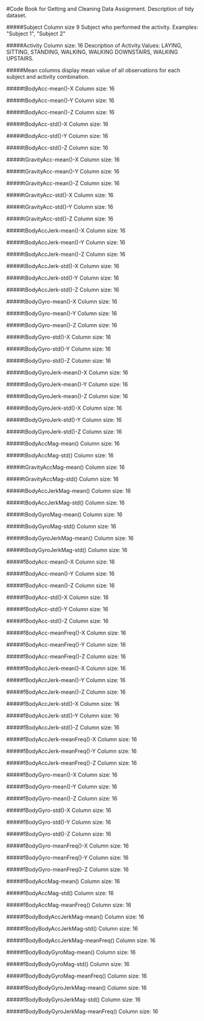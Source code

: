 #Code Book for Getting and Cleaning Data Assignment. Description of tidy dataset.


#####Subject Column size 9 Subject who performed the activity. Examples:  "Subject 1", "Subject 2"

#####Activity Column size: 16 Description of Activity.Values: LAYING, SITTING, STANDING, WALKING, WALKING DOWNSTAIRS, WALKING UPSTAIRS.
   
#####Mean columns display mean value of all observations for each subject and activity combination. 

   
#####tBodyAcc-mean()-X 	Column size: 16
	

#####tBodyAcc-mean()-Y 	Column size: 16
	

#####tBodyAcc-mean()-Z 	Column size: 16
	

#####tBodyAcc-std()-X 	Column size: 16
	

#####tBodyAcc-std()-Y	Column size: 16
	

#####tBodyAcc-std()-Z	Column size: 16
	

#####tGravityAcc-mean()-X	Column size: 16
	

#####tGravityAcc-mean()-Y	Column size: 16
	

#####tGravityAcc-mean()-Z	Column size: 16
	

#####tGravityAcc-std()-X	Column size: 16 
	

#####tGravityAcc-std()-Y	Column size: 16 
	

#####tGravityAcc-std()-Z	Column size: 16 
	

#####tBodyAccJerk-mean()-X	Column size: 16
	
	
#####tBodyAccJerk-mean()-Y	Column size: 16
	
	
#####tBodyAccJerk-mean()-Z	Column size: 16 
	
	
#####tBodyAccJerk-std()-X 	Column size: 16
	
	
#####tBodyAccJerk-std()-Y 	Column size: 16
	
	
#####tBodyAccJerk-std()-Z 	Column size: 16
	
	
#####tBodyGyro-mean()-X 	Column size: 16
	
	
#####tBodyGyro-mean()-Y 	Column size: 16
	
	
#####tBodyGyro-mean()-Z	Column size: 16
	
	
#####tBodyGyro-std()-X 	Column size: 16
	
	
#####tBodyGyro-std()-Y	Column size: 16
	
	
#####tBodyGyro-std()-Z	Column size: 16
	
	
#####tBodyGyroJerk-mean()-X	Column size: 16 
	
	
#####tBodyGyroJerk-mean()-Y	Column size: 16
	
	
#####tBodyGyroJerk-mean()-Z	Column size: 16 
	
	
#####tBodyGyroJerk-std()-X	Column size: 16
	
	
#####tBodyGyroJerk-std()-Y 	Column size: 16
	
	
#####tBodyGyroJerk-std()-Z	Column size: 16
	
	
#####tBodyAccMag-mean()	Column size: 16
	
	
#####tBodyAccMag-std() 	Column size: 16
	
	
#####tGravityAccMag-mean()	Column size: 16
	
	
#####tGravityAccMag-std()	Column size: 16
	
	
#####tBodyAccJerkMag-mean()	Column size: 16
	
	
#####tBodyAccJerkMag-std() 	Column size: 16
	
	
#####tBodyGyroMag-mean() 	Column size: 16
	
	
#####tBodyGyroMag-std()	Column size: 16
	
	
#####tBodyGyroJerkMag-mean()	Column size: 16
	
	
#####tBodyGyroJerkMag-std() 	Column size: 16
	
	
#####fBodyAcc-mean()-X 	Column size: 16
	
	
#####fBodyAcc-mean()-Y 	Column size: 16
	
	
#####fBodyAcc-mean()-Z 	Column size: 16
	

#####fBodyAcc-std()-X	Column size: 16
	

#####fBodyAcc-std()-Y 	Column size: 16
	
	
#####fBodyAcc-std()-Z 	Column size: 16
	
	
#####fBodyAcc-meanFreq()-X	Column size: 16
	
	
#####fBodyAcc-meanFreq()-Y	Column size: 16
	
	
#####fBodyAcc-meanFreq()-Z	Column size: 16 
	
	
#####fBodyAccJerk-mean()-X	Column size: 16 
	
	
#####fBodyAccJerk-mean()-Y	Column size: 16 
	
	
#####fBodyAccJerk-mean()-Z	Column size: 16 
	
	
#####fBodyAccJerk-std()-X	Column size: 16
	
	
#####fBodyAccJerk-std()-Y	Column size: 16
	
	
#####fBodyAccJerk-std()-Z 	Column size: 16
	
	
#####fBodyAccJerk-meanFreq()-X	Column size: 16 
	
	
#####fBodyAccJerk-meanFreq()-Y	Column size: 16
	
	
#####fBodyAccJerk-meanFreq()-Z	Column size: 16 
	
	
#####fBodyGyro-mean()-X 	Column size: 16
	
	
#####fBodyGyro-mean()-Y 	Column size: 16
	
	
#####fBodyGyro-mean()-Z 	Column size: 16
	
	
#####fBodyGyro-std()-X 	Column size: 16
	
	
#####fBodyGyro-std()-Y 	Column size: 16
	
	
#####fBodyGyro-std()-Z 	Column size: 16
	
	
#####fBodyGyro-meanFreq()-X	Column size: 16
	
	
#####fBodyGyro-meanFreq()-Y 	Column size: 16
	
	
#####fBodyGyro-meanFreq()-Z 	Column size: 16
	
	
#####fBodyAccMag-mean()	Column size: 16
	
	
#####fBodyAccMag-std() 	Column size: 16
	
	
#####fBodyAccMag-meanFreq()	Column size: 16
	
	
#####fBodyBodyAccJerkMag-mean()	Column size: 16
	
	
#####fBodyBodyAccJerkMag-std() 	Column size: 16
	
	
#####fBodyBodyAccJerkMag-meanFreq() 	Column size: 16
	
	
#####fBodyBodyGyroMag-mean() 	Column size: 16
	
	
#####fBodyBodyGyroMag-std() 		Column size: 16
	
	
#####fBodyBodyGyroMag-meanFreq()	Column size: 16
	
	
#####fBodyBodyGyroJerkMag-mean()	Column size: 16 
	
	
#####fBodyBodyGyroJerkMag-std()	Column size: 16
	
	
#####fBodyBodyGyroJerkMag-meanFreq()	Column size: 16
	






